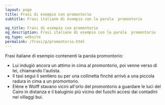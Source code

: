 ```yaml
---
layout: page
title: Frasi di esempio con promontorio 
subtitle: Frasi italiane di esempio con la parola  promontorio

og_title: Frasi di esempio con promontorio 
og_description: Frasi italiane di esempio con la parola  promontorio
og_type: website
permalink: /frasi/p/promontorio.html
---
```


Frasi italiane di esempio contenenti la parola promontorio:


- Lui indugiò ancora un attimo in cima al promontorio, poi venne verso di lei, chiamando l'autista.
- Il taxi seguì il sentiero su per una collinetta finché arrivò a una piccola radura in cima a un promontorio.
- Elène e Wolff stavano vicini all'orlo del promontorio a guardare le luci del Cairo in distanza e il baluginio più vicino dei fuochi accesi dai contadini nei villaggi bui.
